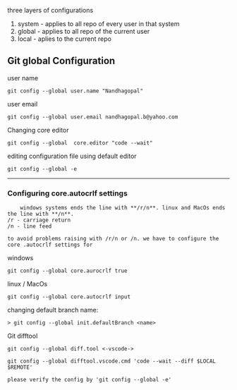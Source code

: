 
three layers of configurations
1. system - applies to all repo of every user in that system
2. global -  applies to all repo of the current user
3. local -  aplies to the current repo

## Git global Configuration

user name
```shell
git config --global user.name "Nandhagopal"
``` 

user email

```shell
git config --global user.email nandhagopal.b@yahoo.com
```

Changing core editor

```shell
git config --global  core.editor "code --wait"
```

editing configuration file using default editor

```shell
git config --global -e
```

****

### Configuring **core.autocrlf** settings
		windows systems ends the line with **/r/n**. linux and MacOs ends the line with **/n**. 
	/r - carriage return 
	/n - line feed

	to avoid problems raising with /r/n or /n. we have to configure the core .autocrlf settings for 
windows

```shell
git config --global core.aurocrlf true
```

linux / MacOs

```shell
git config --global core.autocrlf input
```


changing default branch name:

```shell
> git config --global init.defaultBranch <name>
```

Git difftool

```shell
git config --global diff.tool <-vscode->

git config --global difftool.vscode.cmd 'code --wait --diff $LOCAL $REMOTE'
```
	please verify the config by 'git config --global -e'